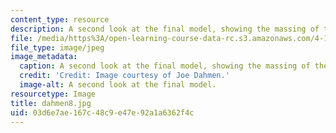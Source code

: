 ```yaml
---
content_type: resource
description: A second look at the final model, showing the massing of the project.
file: /media/https%3A/open-learning-course-data-rc.s3.amazonaws.com/4-155b-architectural-design-level-iii-a-student-center-for-mit-fall-2004/03d6e7ae167c48c9e47e92a1a6362f4c_dahmen8.jpg
file_type: image/jpeg
image_metadata:
  caption: A second look at the final model, showing the massing of the project.
  credit: 'Credit: Image courtesy of Joe Dahmen.'
  image-alt: A second look at the final model.
resourcetype: Image
title: dahmen8.jpg
uid: 03d6e7ae-167c-48c9-e47e-92a1a6362f4c
---
```


